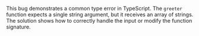This bug demonstrates a common type error in TypeScript.  The `greeter` function expects a single string argument, but it receives an array of strings.  The solution shows how to correctly handle the input or modify the function signature.